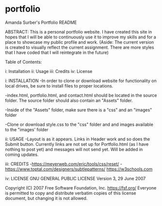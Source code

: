 # portfolio
Amanda Surber's Portfolio README

ABSTRACT: This is a personal portfolio website. I have created this site in hopes that I will be able to continuously use it to improve my skills and for a place to showcase my public profile and work. (Aside: The current version is created to visually reflect the current assignment. There are more styles that I have coded that I will reintegrate in the future)

Table of Contents:

i: Installation
ii: Usage
iii: Credits
iv: License

i: INSTALLATION
-In order to clone or download website for functionality on local drives, be sure to install files to proper locations.

-index.html, portfolio.html, and contact.html should be located in the source folder. The source folder should also contain an "Assets" folder.

-Inside of the "Assets" folder, make sure there is a "css" and an "images" folder

-Clone or download style.css to the "css" folder and and images available to the "images' folder

ii: USAGE
-Layout is as it appears. Links in Header work and so does the Submit button. Currently links are not set up for Portfolio.html (as I have nothing to post yet) and messages will not send yet. Will be added in coming updates.

iii: CREDITS
-https://meyerweb.com/eric/tools/css/reset/
-https://www.toptal.com/designers/subtlepatterns/
https://w3schools.com


iv: LICENSE
GNU GENERAL PUBLIC LICENSE
Version 3, 29 June 2007

Copyright (C) 2007 Free Software Foundation, Inc. <https://fsf.org/>
Everyone is permitted to copy and distribute verbatim copies
of this license document, but changing it is not allowed.
